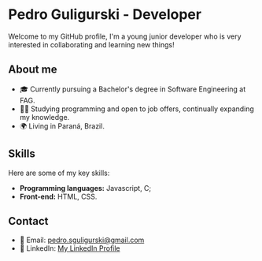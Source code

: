 # Pedro Guligurski - Developer

Welcome to my GitHub profile, I'm a young junior developer who is very interested in collaborating and learning new things!
  
## About me

- 🎓 Currently pursuing a Bachelor's degree in Software Engineering at FAG.
- 👨‍💻 Studying programming and open to job offers, continually expanding my knowledge.
- 🌍 Living in Paraná, Brazil.

## Skills

Here are some of my key skills:
- **Programming languages:** Javascript, C;
- **Front-end:** HTML, CSS.

## Contact

- 📧 Email: pedro.sguligurski@gmail.com
- 💼 LinkedIn: [My LinkedIn Profile](https://www.linkedin.com/in/pedroguligurski)

<!---
pedroguligurski/pedroguligurski is a ✨ special ✨ repository because its `README.md` (this file) appears on your GitHub profile.
You can click the Preview link to take a look at your changes.
---> 
